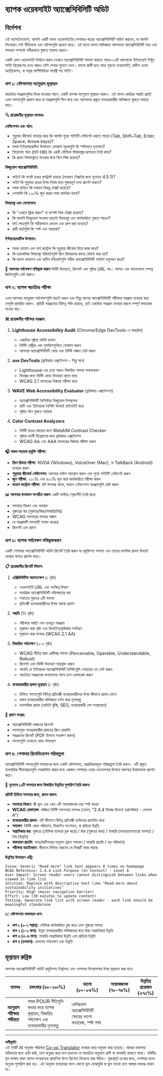 <!--
CO_OP_TRANSLATOR_METADATA:
{
  "original_hash": "e6d0f456dfc22afb41bbdefeb5ec179d",
  "translation_date": "2025-10-22T21:36:22+00:00",
  "source_file": "1-getting-started-lessons/3-accessibility/assignment.md",
  "language_code": "bn"
}
-->
# ব্যাপক ওয়েবসাইট অ্যাক্সেসিবিলিটি অডিট

## নির্দেশনা

এই অ্যাসাইনমেন্টে, আপনি একটি বাস্তব ওয়েবসাইটের পেশাদার-স্তরের অ্যাক্সেসিবিলিটি অডিট করবেন, যা আপনি শিখেছেন সেই নীতিমালা এবং কৌশলগুলি প্রয়োগ করে। এই হাতে-কলম অভিজ্ঞতা আপনাকে অ্যাক্সেসিবিলিটি বাধা এবং সমাধান সম্পর্কে গভীরভাবে বুঝতে সাহায্য করবে।

একটি এমন ওয়েবসাইট নির্বাচন করুন যেখানে অ্যাক্সেসিবিলিটি সমস্যা থাকতে পারে—এটি আপনাকে ইতিমধ্যেই নিখুঁত সাইট বিশ্লেষণের চেয়ে আরও বেশি শেখার সুযোগ দেবে। ভালো প্রার্থী হতে পারে পুরনো ওয়েবসাইট, জটিল ওয়েব অ্যাপ্লিকেশন, বা সমৃদ্ধ মাল্টিমিডিয়া সামগ্রী সহ সাইট।

### ধাপ ১: কৌশলগত ম্যানুয়াল মূল্যায়ন

স্বয়ংক্রিয় সরঞ্জামগুলির দিকে যাওয়ার আগে, একটি ব্যাপক ম্যানুয়াল মূল্যায়ন করুন। এই মানব-কেন্দ্রিক পদ্ধতি প্রায়ই এমন সমস্যাগুলি প্রকাশ করে যা সরঞ্জামগুলি মিস করে এবং আপনাকে প্রকৃত ব্যবহারকারীর অভিজ্ঞতা বুঝতে সাহায্য করে।

**🔍 প্রয়োজনীয় মূল্যায়ন মানদণ্ড:**

**নেভিগেশন এবং গঠন:**
- শুধুমাত্র কীবোর্ড ব্যবহার করে কি আপনি পুরো সাইটটি নেভিগেট করতে পারেন (Tab, Shift+Tab, Enter, Space, Arrow keys)?
- সমস্ত ইন্টারঅ্যাকটিভ উপাদানে ফোকাস সূচকগুলি কি স্পষ্টভাবে দৃশ্যমান?
- শিরোনাম গঠন (H1-H6) কি একটি যৌক্তিক বিষয়বস্তুর রূপরেখা তৈরি করে?
- কি প্রধান বিষয়বস্তুতে যাওয়ার জন্য স্কিপ লিঙ্ক রয়েছে?

**ভিজ্যুয়াল অ্যাক্সেসিবিলিটি:**
- সাইটে কি যথেষ্ট রঙের কনট্রাস্ট রয়েছে (সাধারণ টেক্সটের জন্য ন্যূনতম 4.5:1)?
- সাইট কি শুধুমাত্র রঙের উপর নির্ভর করে গুরুত্বপূর্ণ তথ্য প্রদর্শন করতে?
- সমস্ত ছবিতে কি যথাযথ বিকল্প টেক্সট রয়েছে?
- লেআউট কি ২০০% জুম করার সময় কার্যকর থাকে?

**বিষয়বস্তু এবং যোগাযোগ:**
- কি "এখানে ক্লিক করুন" বা অস্পষ্ট লিঙ্ক টেক্সট রয়েছে?
- কি আপনি ভিজ্যুয়াল সংকেত ছাড়াই বিষয়বস্তু এবং কার্যকারিতা বুঝতে পারেন?
- ফর্ম ক্ষেত্রগুলি কি সঠিকভাবে লেবেল এবং গ্রুপ করা হয়েছে?
- ত্রুটি বার্তাগুলি কি স্পষ্ট এবং সহায়ক?

**ইন্টারঅ্যাকটিভ উপাদান:**
- সমস্ত বোতাম এবং ফর্ম কন্ট্রোল কি শুধুমাত্র কীবোর্ড দিয়ে কাজ করে?
- কি ডায়নামিক বিষয়বস্তু পরিবর্তনগুলি স্ক্রিন রিডারদের কাছে ঘোষণা করা হয়?
- কি মডাল ডায়ালগ এবং জটিল উইজেটগুলি সঠিক অ্যাক্সেসিবিলিটি প্যাটার্ন অনুসরণ করে?

📝 **আপনার পর্যবেক্ষণ নথিভুক্ত করুন** নির্দিষ্ট উদাহরণ, স্ক্রিনশট এবং পৃষ্ঠার URL সহ। সমস্যা এবং ভালোভাবে সম্পন্ন জিনিসগুলি নোট করুন।

### ধাপ ২: ব্যাপক স্বয়ংক্রিয় পরীক্ষা

এখন আপনার ম্যানুয়াল পর্যবেক্ষণগুলি যাচাই করুন এবং শিল্প-মানের অ্যাক্সেসিবিলিটি পরীক্ষার সরঞ্জাম ব্যবহার করে সেগুলি প্রসারিত করুন। প্রতিটি সরঞ্জামের বিভিন্ন শক্তি রয়েছে, তাই একাধিক সরঞ্জাম ব্যবহার করলে সম্পূর্ণ কভারেজ পাওয়া যায়।

**🛠️ প্রয়োজনীয় পরীক্ষার সরঞ্জাম:**

1. **Lighthouse Accessibility Audit** (Chrome/Edge DevTools-এ অন্তর্ভুক্ত)
   - একাধিক পৃষ্ঠায় অডিট চালান
   - নির্দিষ্ট মেট্রিক এবং সুপারিশগুলিতে ফোকাস করুন
   - আপনার অ্যাক্সেসিবিলিটি স্কোর এবং নির্দিষ্ট লঙ্ঘন নোট করুন

2. **axe DevTools** (ব্রাউজার এক্সটেনশন - শিল্প মান)
   - Lighthouse-এর চেয়ে আরও বিস্তারিত সমস্যা সনাক্তকরণ
   - ফিক্সের জন্য নির্দিষ্ট কোড উদাহরণ প্রদান করে
   - WCAG 2.1 মানদণ্ডের বিরুদ্ধে পরীক্ষা করে

3. **WAVE Web Accessibility Evaluator** (ব্রাউজার এক্সটেনশন)
   - অ্যাক্সেসিবিলিটি বৈশিষ্ট্যের ভিজ্যুয়াল উপস্থাপনা
   - ত্রুটি এবং ইতিবাচক বৈশিষ্ট্য উভয়ই হাইলাইট করে
   - পৃষ্ঠার গঠন বুঝতে সহায়ক

4. **Color Contrast Analyzers**
   - নির্দিষ্ট রঙের জোড়ার জন্য WebAIM Contrast Checker
   - পৃষ্ঠার-ব্যাপী বিশ্লেষণের জন্য ব্রাউজার এক্সটেনশন
   - WCAG AA এবং AAA মানদণ্ডের বিরুদ্ধে পরীক্ষা করুন

**🎧 বাস্তব সহায়ক প্রযুক্তি পরীক্ষা:**
- **স্ক্রিন রিডার পরীক্ষা**: NVDA (Windows), VoiceOver (Mac), বা TalkBack (Android) ব্যবহার করুন
- **শুধুমাত্র কীবোর্ড নেভিগেশন**: আপনার মাউস আনপ্লাগ করুন এবং পুরো সাইটটি নেভিগেট করুন
- **জুম পরীক্ষা**: ২০০% এবং ৪০০% জুম স্তরে কার্যকারিতা পরীক্ষা করুন
- **ভয়েস কন্ট্রোল পরীক্ষা**: যদি উপলব্ধ থাকে, ভয়েস নেভিগেশন সরঞ্জামগুলি চেষ্টা করুন

**📊 আপনার ফলাফল সংগঠিত করুন** একটি মাস্টার স্প্রেডশীট তৈরি করে:
- সমস্যার বিবরণ এবং অবস্থান
- গুরুত্বের স্তর (গুরুতর/উচ্চ/মাঝারি/নিম্ন)
- WCAG সফলতার মানদণ্ড লঙ্ঘন
- যে সরঞ্জামটি সমস্যাটি সনাক্ত করেছে
- স্ক্রিনশট এবং প্রমাণ

### ধাপ ৩: ব্যাপক পর্যবেক্ষণ নথিভুক্তকরণ

একটি পেশাদার অ্যাক্সেসিবিলিটি অডিট রিপোর্ট তৈরি করুন যা প্রযুক্তিগত সমস্যা এবং তাদের মানবিক প্রভাব উভয়ই বোঝার ক্ষমতা প্রদর্শন করে।

**📋 প্রয়োজনীয় রিপোর্ট বিভাগ:**

1. **এক্সিকিউটিভ সারসংক্ষেপ** (১ পৃষ্ঠা)
   - ওয়েবসাইট URL এবং সংক্ষিপ্ত বিবরণ
   - সামগ্রিক অ্যাক্সেসিবিলিটি পরিপক্কতার স্তর
   - সবচেয়ে গুরুতর ৩টি সমস্যা
   - প্রতিবন্ধী ব্যবহারকারীদের উপর সম্ভাব্য প্রভাব

2. **পদ্ধতি** (½ পৃষ্ঠা)
   - পরীক্ষার পদ্ধতি এবং ব্যবহৃত সরঞ্জাম
   - মূল্যায়ন করা পৃষ্ঠা এবং ডিভাইস/ব্রাউজার সংমিশ্রণ
   - মূল্যায়ন করা মানদণ্ড (WCAG 2.1 AA)

3. **বিস্তারিত পর্যবেক্ষণ** (২-৩ পৃষ্ঠা)
   - WCAG নীতির দ্বারা শ্রেণীবদ্ধ সমস্যা (Perceivable, Operable, Understandable, Robust)
   - স্ক্রিনশট এবং নির্দিষ্ট উদাহরণ অন্তর্ভুক্ত করুন
   - আপনি যে ইতিবাচক অ্যাক্সেসিবিলিটি বৈশিষ্ট্যগুলি পেয়েছেন তা নোট করুন
   - স্বয়ংক্রিয় সরঞ্জামের ফলাফলের সাথে ক্রস-রেফারেন্স করুন

4. **ব্যবহারকারীর প্রভাব মূল্যায়ন** (১ পৃষ্ঠা)
   - চিহ্নিত সমস্যাগুলি বিভিন্ন প্রতিবন্ধী ব্যবহারকারীদের উপর কীভাবে প্রভাব ফেলে
   - বাস্তব ব্যবহারকারীর অভিজ্ঞতা বর্ণনা করে দৃশ্যকল্প
   - ব্যবসায়িক প্রভাব (আইনি ঝুঁকি, SEO, ব্যবহারকারী বেস সম্প্রসারণ)

**📸 প্রমাণ সংগ্রহ:**
- অ্যাক্সেসিবিলিটি লঙ্ঘনের স্ক্রিনশট
- সমস্যাযুক্ত ব্যবহারকারীর প্রবাহের স্ক্রিন রেকর্ডিং
- সরঞ্জামের রিপোর্ট (PDF হিসাবে সংরক্ষণ করুন)
- সমস্যাগুলি দেখানো কোড উদাহরণ

### ধাপ ৪: পেশাদার রিমেডিয়েশন পরিকল্পনা

অ্যাক্সেসিবিলিটি সমস্যাগুলি সমাধানের জন্য একটি কৌশলগত, অগ্রাধিকারযুক্ত পরিকল্পনা তৈরি করুন। এটি প্রকৃত ব্যবসায়িক সীমাবদ্ধতাগুলি মোকাবিলা করার জন্য একজন পেশাদার ওয়েব ডেভেলপার হিসাবে আপনার চিন্তাভাবনা প্রদর্শন করে।

**🎯 ন্যূনতম ১০টি সমস্যার জন্য বিস্তারিত উন্নতির সুপারিশ তৈরি করুন:**

**প্রতিটি চিহ্নিত সমস্যার জন্য, প্রদান করুন:**

- **সমস্যার বিবরণ**: কী ভুল এবং কেন এটি সমস্যাজনক তার স্পষ্ট ব্যাখ্যা
- **WCAG রেফারেন্স**: লঙ্ঘিত নির্দিষ্ট সফলতার মানদণ্ড (যেমন, "2.4.4 লিঙ্কের উদ্দেশ্য (প্রাসঙ্গিক) - লেভেল A")
- **ব্যবহারকারীর প্রভাব**: এটি কীভাবে বিভিন্ন প্রতিবন্ধী ব্যক্তিদের প্রভাবিত করে
- **সমাধান**: নির্দিষ্ট কোড পরিবর্তন, ডিজাইন সংশোধন, বা প্রক্রিয়া উন্নতি
- **অগ্রাধিকার স্তর**: গুরুতর (মৌলিক ব্যবহার ব্লক করে) / উচ্চ (গুরুতর বাধা) / মাঝারি (ব্যবহারযোগ্যতার সমস্যা) / নিম্ন (উন্নতি)
- **বাস্তবায়ন প্রচেষ্টা**: সময়/জটিলতার অনুমান (দ্রুত সমাধান / মাঝারি প্রচেষ্টা / বড় পরিবর্তন)
- **পরীক্ষার যাচাইকরণ**: কীভাবে নিশ্চিত করবেন যে ফিক্সটি কাজ করছে

**উন্নতির উদাহরণ এন্ট্রি:**

```
Issue: Generic "Read more" link text appears 8 times on homepage
WCAG Reference: 2.4.4 Link Purpose (In Context) - Level A
User Impact: Screen reader users cannot distinguish between links when viewed in link list
Solution: Replace with descriptive text like "Read more about sustainability initiatives"
Priority: High (major navigation barrier)
Effort: Low (30 minutes to update content)
Testing: Generate link list with screen reader - each link should be meaningful standalone
```

**📈 কৌশলগত বাস্তবায়ন ধাপ:**

- **ধাপ ১ (০-২ সপ্তাহ)**: মৌলিক কার্যকারিতা ব্লক করে এমন গুরুতর সমস্যা
- **ধাপ ২ (১-২ মাস)**: উন্নত ব্যবহারকারীর অভিজ্ঞতার জন্য উচ্চ-অগ্রাধিকার উন্নতি
- **ধাপ ৩ (৩-৬ মাস)**: মাঝারি-অগ্রাধিকার উন্নতি এবং প্রক্রিয়া উন্নতি
- **ধাপ ৪ (চলমান)**: ক্রমাগত পর্যবেক্ষণ এবং উন্নতি

## মূল্যায়ন রুব্রিক

আপনার অ্যাক্সেসিবিলিটি অডিট প্রযুক্তিগত নির্ভুলতা এবং পেশাদার উপস্থাপনার উপর মূল্যায়ন করা হবে:

| মানদণ্ড | চমৎকার (৯০-১০০%) | ভালো (৮০-৮৯%) | সন্তোষজনক (৭০-৭৯%) | উন্নতির প্রয়োজন (<৭০%) |
|----------|-------------------|---------------|---------------------|------------------------|
| **ম্যানুয়াল পরীক্ষার গভীরতা** | সমস্ত POUR নীতিগুলি কভার করে ব্যাপক মূল্যায়ন, বিস্তারিত পর্যবেক্ষণ এবং ব্যবহারকারীর দৃশ্যকল্প | বেশিরভাগ অ্যাক্সেসিবিলিটি ক্ষেত্রের ভালো কভারেজ, স্পষ্ট পর্যব

---

**অস্বীকৃতি**:  
এই নথিটি AI অনুবাদ পরিষেবা [Co-op Translator](https://github.com/Azure/co-op-translator) ব্যবহার করে অনুবাদ করা হয়েছে। আমরা যথাসাধ্য সঠিকতার জন্য চেষ্টা করি, তবে অনুগ্রহ করে মনে রাখবেন যে স্বয়ংক্রিয় অনুবাদে ত্রুটি বা অসঙ্গতি থাকতে পারে। নথিটির মূল ভাষায় থাকা আসল সংস্করণকে প্রামাণিক উৎস হিসেবে বিবেচনা করা উচিত। গুরুত্বপূর্ণ তথ্যের জন্য, পেশাদার মানব অনুবাদ সুপারিশ করা হয়। এই অনুবাদ ব্যবহারের ফলে কোনো ভুল বোঝাবুঝি বা ভুল ব্যাখ্যা হলে আমরা দায়বদ্ধ থাকব না।